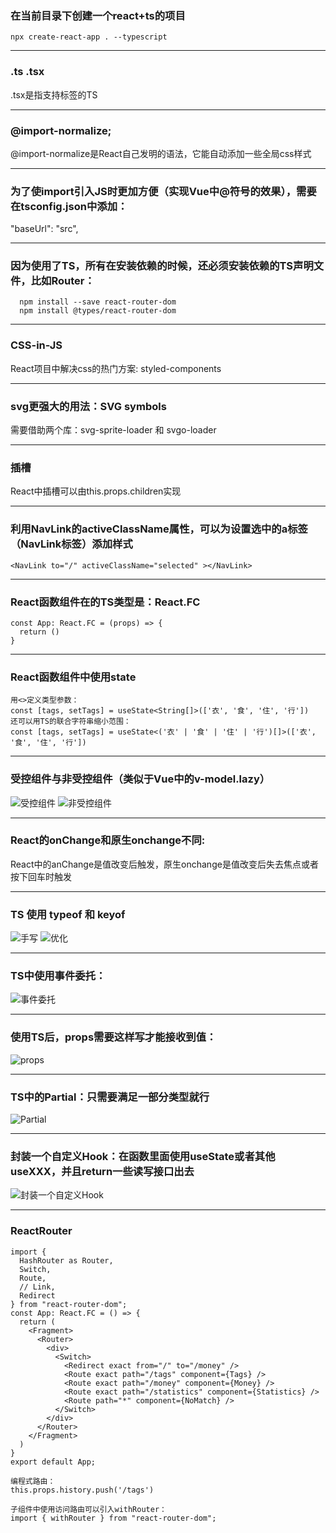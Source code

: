 ### 在当前目录下创建一个react+ts的项目
`npx create-react-app . --typescript`

***

### .ts .tsx
.tsx是指支持标签的TS

***

### @import-normalize;
@import-normalize是React自己发明的语法，它能自动添加一些全局css样式

***

### 为了使import引入JS时更加方便（实现Vue中@符号的效果），需要在tsconfig.json中添加：
"baseUrl": "src",

***

### 因为使用了TS，所有在安装依赖的时候，还必须安装依赖的TS声明文件，比如Router：
```
  npm install --save react-router-dom
  npm install @types/react-router-dom
```

***

### CSS-in-JS
React项目中解决css的热门方案: styled-components

***

### svg更强大的用法：SVG symbols
需要借助两个库：svg-sprite-loader 和 svgo-loader

***

### 插槽
React中插槽可以由this.props.children实现

***

### 利用NavLink的activeClassName属性，可以为设置选中的a标签（NavLink标签）添加样式
`<NavLink to="/" activeClassName="selected" ></NavLink>`

***

### React函数组件在的TS类型是：React.FC
```
const App: React.FC = (props) => {
  return ()
}
```

***

### React函数组件中使用state
```
用<>定义类型参数：
const [tags, setTags] = useState<String[]>(['衣', '食', '住', '行'])
还可以用TS的联合字符串缩小范围：
const [tags, setTags] = useState<('衣' | '食' | '住' | '行')[]>(['衣', '食', '住', '行'])
```

***

### 受控组件与非受控组件（类似于Vue中的v-model.lazy）
![受控组件](https://i.loli.net/2020/05/15/wTaRfGprX9AvnzE.png)
![非受控组件](https://i.loli.net/2020/05/15/riCDAw5ZG4HPcRz.png)

***

### React的onChange和原生onchange不同:
React中的anChange是值改变后触发，原生onchange是值改变后失去焦点或者按下回车时触发

***

### TS 使用 typeof 和 keyof
![手写](https://i.loli.net/2020/05/15/3HuboildzQaKpxC.png)
![优化](https://i.loli.net/2020/05/15/i2Ur9IX5BEO8Y6T.png)

***

### TS中使用事件委托：
![事件委托](https://i.loli.net/2020/05/15/P5C96agmHznZckG.png)

***

### 使用TS后，props需要这样写才能接收到值：
![props](https://i.loli.net/2020/05/15/O1YaP5M9W8iuxHU.png)

***

### TS中的Partial：只需要满足一部分类型就行
![Partial](https://i.loli.net/2020/05/15/wNT2mMytBfOAUnK.png)

***

### 封装一个自定义Hook：在函数里面使用useState或者其他useXXX，并且return一些读写接口出去
![封装一个自定义Hook](https://i.loli.net/2020/05/18/hqms1wVgSFWMazp.png)

***

### ReactRouter
```
import {
  HashRouter as Router,
  Switch,
  Route,
  // Link,
  Redirect
} from "react-router-dom";
const App: React.FC = () => {
  return (
    <Fragment>
      <Router>
        <div>
          <Switch>
            <Redirect exact from="/" to="/money" />
            <Route exact path="/tags" component={Tags} />
            <Route exact path="/money" component={Money} />
            <Route exact path="/statistics" component={Statistics} />
            <Route path="*" component={NoMatch} />
          </Switch>
        </div>
      </Router>
    </Fragment>
  )
}
export default App;
```
```
编程式路由：
this.props.history.push('/tags')
```
```
子组件中使用访问路由可以引入withRouter：
import { withRouter } from "react-router-dom";
```